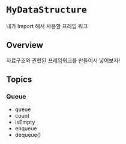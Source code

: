 # ``MyDataStructure``

내가 Import 해서 사용할 프레임 워크

## Overview

자료구조와 관련된 프레임워크를 만들어서 넣어보자!

## Topics

### Queue

- queue
- count
- isEmpty
- enqueue
- dequeue()
